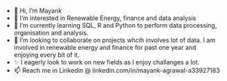 - 👋 Hi, I’m Mayank
- 👀 I’m interested in Renewable Energy, finance and data analysis 
- 🌱 I’m currently learning SQL, R and Python to perform data processing, organisation and analysis.
- 💞️ I’m looking to collaborate on projects whcih involves lot of data. I am involved in renewable energy and finance for past one year and enjoying every bit of it.
- ✨ I eagerly look to work on new fields as I enjoy challanges a lot.  
- 📫 Reach me in Linkedin @ linkedin.com/in/mayank-agrawal-a33927183

<!---
mayankagl22/mayankagl22 is a ✨ special ✨ repository because its `README.md` (this file) appears on your GitHub profile.
You can click the Preview link to take a look at your changes.
--->
